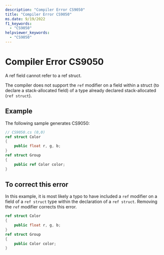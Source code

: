 ```yaml
---
description: "Compiler Error CS9050"
title: "Compiler Error CS9050"
ms.date: 9/19/2022
f1_keywords:
  - "CS9050"
helpviewer_keywords:
  - "CS9050"
---
```

# Compiler Error CS9050

A ref field cannot refer to a ref struct.

The compiler does not support the `ref` modifier on a field within a struct (to declare a stack-allocated field) of a type already declared stack-allocated (`ref struct`).

## Example

 The following sample generates CS9050:

```csharp
// CS9050.cs (0,0)
ref struct Color
{
    public float r, g, b;
}
ref struct Group
{
    public ref Color color;
}
```

## To correct this error

In this example, it is most likely a typo to have included a `ref` modifier on a field of a `ref struct` type within the declaration of a `ref struct`.  Removing the `ref` modifier corrects this error.

```csharp
ref struct Color
{
    public float r, g, b;
}
ref struct Group
{
    public Color color;
}
```

